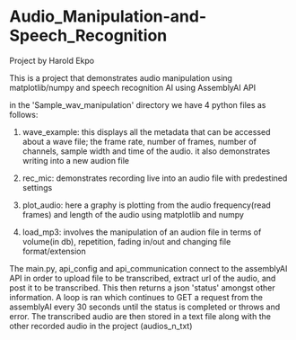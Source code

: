# Audio_Manipulation-and-Speech_Recognition
Project by Harold Ekpo

This is a project that demonstrates audio manipulation using matplotlib/numpy and speech recognition AI using AssemblyAI API

in the 'Sample_wav_manipulation' directory we have 4 python files as follows:
1. wave_example: this displays all the metadata that can be accessed about a wave file; the frame rate, number of frames,
    number of channels, sample width and time of the audio. it also demonstrates writing into a new audion file
 
2. rec_mic: demonstrates recording live into an audio file with predestined settings

3. plot_audio: here a graphy is plotting from the audio frequency(read frames) and length of the audio using matplotlib and numpy

4. load_mp3: involves the manipulation of an audion file in terms of volume(in db), repetition, fading in/out and changing file format/extension

The main.py, api_config and api_communication connect to the assemblyAI API in order to upload file to be transcribed, extract url of the audio,
and post it to be transcribed. This then returns a json 'status' amongst other information. A loop is ran which continues to GET a request from the assemblyAI every 30 seconds until the status is completed or throws and error. The transcribed audio are then stored in a text file along with the other
recorded audio in the project (audios_n_txt)
